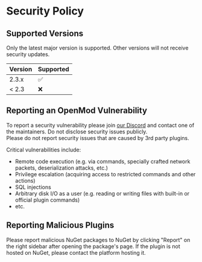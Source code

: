 # Security Policy

## Supported Versions
Only the latest major version is supported. Other versions will not receive security updates.

| Version | Supported          |
| ------- | ------------------ |
| 2.3.x   | :white_check_mark: |
| < 2.3   | :x:                |

## Reporting an OpenMod Vulnerability

To report a security vulnerability please join [our Discord](https://discord.com/invite/jRrCJVm) and contact one of the maintainers. Do not disclose security issues publicly.  
Please do not report security issues that are caused by 3rd party plugins.

Critical vulnerabilities include:
- Remote code execution (e.g. via commands, specially crafted network packets, deserialization attacks, etc.)
- Privilege escalation (acquiring access to restricted commands and other actions)
- SQL injections
- Arbitrary disk I/O as a user (e.g. reading or writing files with built-in or official plugin commands)
- etc.

## Reporting Malicious Plugins
Please report malicious NuGet packages to NuGet by clicking "Report" on the right sidebar after opening the package's page. If the plugin is not hosted on NuGet, please contact the platform hosting it.
